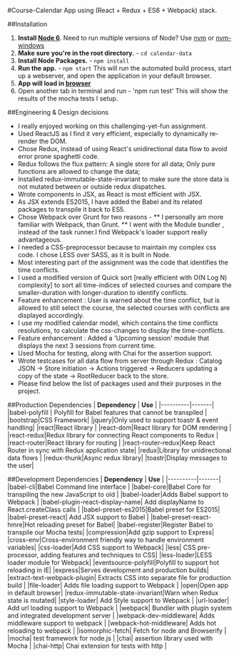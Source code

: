 #Course-Calendar App using (React + Redux + ES6 + Webpack) stack.

##Installation
1. **Install [Node 6](https://nodejs.org)**. Need to run multiple versions of Node? Use [nvm](https://github.com/creationix/nvm) or [nvm-windows](https://github.com/coreybutler/nvm-windows)
2. **Make sure you're in the root directory.** - `cd calendar-data`
3. **Install Node Packages.** - `npm install`
4. **Run the app.** - `npm start`
This will run the automated build process, start up a webserver, and open the application in your default browser.
5. **App will load in [browser](http://localhost:3000/)**
6. Open another tab in terminal and run - 'npm run test'
This will show the results of the mocha tests I setup.

##Engineering & Design decisions
* I really enjoyed working on this challenging-yet-fun assignment.
* Used ReactJS as I find it very efficient, especially to dynamically re-render the DOM.
* Chose Redux, instead of using React's unidirectional data flow to avoid error prone spaghetti code.
* Redux follows the flux pattern: A single store for all data; Only pure functions are allowed to change the data;
* Installed redux-immutable-state-invariant to make sure the store data is not mutated between or outside redux dispatches.
* Wrote components in JSX, as React is most efficient with JSX. 
* As JSX extends ES2015, I have added the Babel and its related packages to transpile it back to ES5.
* Chose Webpack over Grunt for two reasons - 
** I personally am more familiar with Webpack, than Grunt.
** I went with the Module bundler , instead of the task runner.I find Webpack's loader support really advantageous.
* I needed a CSS-preprocessor because to maintain my complex css code. I chose LESS over SASS, as it is built in Node.
* Most interesting part of the assignment was the code that identifies the time conflicts.
* I used a modified version of Quick sort [really efficient with O(N Log N) complexity] to sort all time-indices of selected courses and compare the smaller-duration with longer-duration to identify conflicts.
* Feature enhancement : User is warned about the time conflict, but is allowed to still select the course, the selected courses with conflicts are displayed accordingly. 
* I use my modified calendar model, which contains the time conflicts resolutions, to calculate the css-changes to display the time-conflicts.
* Feature enhancement : Added a 'Upcoming session' module that displays the next 3 sessions from current time.
* Used Mocha for testing, along with Chai for the assertion support.
* Wrote testcases for all data flow from server through Redux : Catalog JSON -> Store initiation -> Actions triggered -> Reducers updating a copy of the state -> RootReducer back to the store.
* Please find below the list of packages used and their purposes in the project. 

##Production Dependencies
| **Dependency** | **Use** |
|----------|-------|
|babel-polyfill | Polyfill for Babel features that cannot be transpiled |
|bootstrap|CSS Framework|
|jquery|Only used to support toastr & event handling|
|react|React library |
|react-dom|React library for DOM rendering |
|react-redux|Redux library for connecting React components to Redux |
|react-router|React library for routing |
|react-router-redux|Keep React Router in sync with Redux application state|
|redux|Library for unidirectional data flows |
|redux-thunk|Async redux library|
|toastr|Display messages to the user|

##Development Dependencies
| **Dependency** | **Use** |
|----------|-------|
|babel-cli|Babel Command line interface |
|babel-core|Babel Core for transpiling the new JavaScript to old |
|babel-loader|Adds Babel support to Webpack |
|babel-plugin-react-display-name| Add displayName to React.createClass calls |
|babel-preset-es2015|Babel preset for ES2015|
|babel-preset-react| Add JSX support to Babel |
|babel-preset-react-hmre|Hot reloading preset for Babel|
|babel-register|Register Babel to transpile our Mocha tests|
|compression|Add gzip support to Express|
|cross-env|Cross-environment friendly way to handle environment variables|
|css-loader|Add CSS support to Webpack|
|less| CSS pre-processor, adding features and techniques to CSS|
|less-loader|LESS loader module for Webpack|
|eventsource-polyfill|Polyfill to support hot reloading in IE|
|express|Serves development and production builds|
|extract-text-webpack-plugin| Extracts CSS into separate file for production build | 
|file-loader| Adds file loading support to Webpack |
|open|Open app in default browser|
|redux-immutable-state-invariant|Warn when Redux state is mutated|
|style-loader| Add Style support to Webpack |
|url-loader| Add url loading support to Webpack |
|webpack| Bundler with plugin system and integrated development server |
|webpack-dev-middleware| Adds middleware support to webpack |
|webpack-hot-middleware| Adds hot reloading to webpack |
|isomorphic-fetch| Fetch for node and Browserify |
|mocha| test framework for node.js |
|chai| assertion library used with Mocha |
|chai-http| Chai extension for tests with http |
